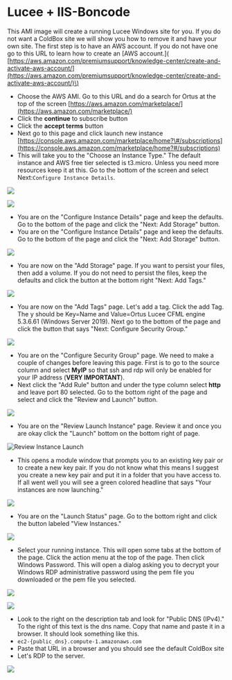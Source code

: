 # Lucee + IIS-Boncode



This AMI image will create a running Lucee Windows site for you. If you do not want a ColdBox site we will show you how to remove it and have your own site. The first step is to have an AWS account. If you do not have one go to this URL to learn how to create an \[AWS account.\]\( [https://aws.amazon.com/premiumsupport/knowledge-center/create-and-activate-aws-account/](https://aws.amazon.com/premiumsupport/knowledge-center/create-and-activate-aws-account/)\)

* Choose the AWS AMI. Go to this URL and do a search for Ortus at the top of the screen [https://aws.amazon.com/marketplace/](https://aws.amazon.com/marketplace/)
* Click the **continue** to subscribe button
* Click the **accept terms** button
* Next go to this page and click launch new instance [https://console.aws.amazon.com/marketplace/home?\#/subscriptions](https://console.aws.amazon.com/marketplace/home?#/subscriptions)
* This will take you to the "Choose an Instance Type." The default instance and AWS free tier selected is t3.micro. Unless you need more resources keep it at this. Go to the bottom of the screen and select Next:`Configure Instance Details`. 

![](../../../.gitbook/assets/instance-type.png)

![](../../../.gitbook/assets/instance-type.png)

* You are on the "Configure Instance Details" page and keep the defaults. Go to the bottom of the page and click the "Next: Add Storage" button. 
* You are on the "Configure Instance Details" page and keep the defaults. Go to the bottom of the page and click the "Next: Add Storage" button. 

![](../../../.gitbook/assets/instanceconfiguredetails.png)

* You are now on the "Add Storage" page. If you want to persist your files, then add a volume. If you do not need to persist the files, keep the defaults and click the button at the bottom right "Next: Add Tags."

![](../../../.gitbook/assets/addstorage.png)

* You are now on the "Add Tags" page. Let's add a tag. Click the add Tag. The y should be Key=Name and Value=Ortus Lucee CFML engine 5.3.6.61 \(Windows Server 2019\). Next go to the bottom of the page and click the button that says "Next: Configure Security Group."

![](../../../.gitbook/assets/addtags.png)

* You are on the "Configure Security Group" page. We need to make a couple of changes before leaving this page. First is to go to the source column and select **MyIP** so that ssh and rdp will only be enabled for your IP address \(**VERY IMPORTANT**\).
* Next click the "Add Rule" button and under the type column select **http** and leave port 80 selected. Go to the bottom right of the page and select and click the "Review and Launch" button.

![](../../../.gitbook/assets/security-group.png)

* You are on the "Review Launch Instance" page. Review it and once you are okay click the "Launch" bottom on the bottom right of page.

![Review Instance Launch](../../../.gitbook/assets/reviewlaunch.png)

* This opens a module window that prompts you to an existing key pair or to create a new key pair. If you do not know what this means I suggest you create a new key pair and put it in a folder that you have access to. If all went well you will see a green colored headline that says "Your instances are now launching."  

![](../../../.gitbook/assets/key-pair.png)

* You are on the "Launch Status" page. Go to the bottom right and click the button labeled "View Instances." 

![](../../../.gitbook/assets/launchstatus.png)

* Select your running instance. This will open some tabs at the bottom of the page. Click the action menu at the top of the page. Then click Windows Password. This will open a dialog asking you to decrypt your Windows RDP administrative password using the pem file you downloaded or the pem file you selected.

![](../../../.gitbook/assets/getwinpassword.png)

![](../../../.gitbook/assets/password.png)

* Look to the right on the description tab and look for "Public DNS \(IPv4\)." To the right of this text is the dns name. Copy that name and paste it in a browser. It should look something like this.
* `ec2-{public_dns}.compute-1.amazonaws.com`
* Paste that URL in a browser and you should see the default ColdBox site
* Let's RDP to the server.

![](../../../.gitbook/assets/rdp.png)



